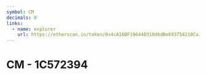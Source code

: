 ```yaml
---
symbol: CM
decimals: 0
links:
  - name: explorer
    url: https://etherscan.io/token/0x4cA16BF196440310d6dBe693758210Ca1338e011
---
```


# CM - 1C572394
